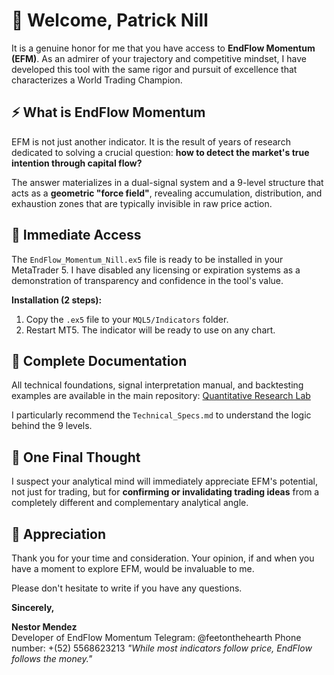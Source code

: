 # 🎯 Welcome, Patrick Nill

It is a genuine honor for me that you have access to **EndFlow Momentum (EFM)**. As an admirer of your trajectory and competitive mindset, I have developed this tool with the same rigor and pursuit of excellence that characterizes a World Trading Champion.

## ⚡ What is EndFlow Momentum

EFM is not just another indicator. It is the result of years of research dedicated to solving a crucial question: **how to detect the market's true intention through capital flow?**

The answer materializes in a dual-signal system and a 9-level structure that acts as a **geometric "force field"**, revealing accumulation, distribution, and exhaustion zones that are typically invisible in raw price action.

## 🚀 Immediate Access

The `EndFlow_Momentum_Nill.ex5` file is ready to be installed in your MetaTrader 5. I have disabled any licensing or expiration systems as a demonstration of transparency and confidence in the tool's value.

**Installation (2 steps):**
1.  Copy the `.ex5` file to your `MQL5/Indicators` folder.
2.  Restart MT5. The indicator will be ready to use on any chart.

## 📖 Complete Documentation

All technical foundations, signal interpretation manual, and backtesting examples are available in the main repository:
[Quantitative Research Lab](https://github.com/newnes/MKTS-Projects/tree/master/EndFlow_Momentum_Studio)

I particularly recommend the `Technical_Specs.md` to understand the logic behind the 9 levels.

## 💎 One Final Thought

I suspect your analytical mind will immediately appreciate EFM's potential, not just for trading, but for **confirming or invalidating trading ideas** from a completely different and complementary analytical angle.

## 🤝 Appreciation

Thank you for your time and consideration. Your opinion, if and when you have a moment to explore EFM, would be invaluable to me.

Please don't hesitate to write if you have any questions.

**Sincerely,**

**Nestor Mendez**  
Developer of EndFlow Momentum 
Telegram: @feetonthehearth
Phone number: +(52) 5568623213 
*"While most indicators follow price, EndFlow follows the money."*
